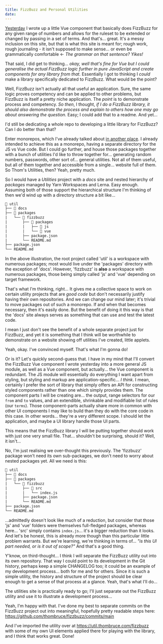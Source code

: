 ```yaml
---
title: FizzBuzz and Personal Utilities
date:
---
```


[Yesterday](/blog/fizzbuzz) I wrote up a little Vue component that basically does FizzBuzz for any given range of numbers and allows for the ruleset to be extended or changed by passing in a set of terms. And that's... great. It's a messy inclusion on this site, but that is what this site is meant for; rough work, rough journaling - it isn't supposed to make sense... or even be grammatically comfortable <- _The grammar on that sentence? Yikes!_

That said, I did get to thinking... _okay, well that's fine for Vue but I could generalise the actual FizzBuzz logic further in pure JavaScript and create components for any library from that._ Essentially I got to thinking I _could_ make a library specifically dedicated to FizzBuzz. What would be the point?

Well, FizzBuzz isn't actually all that useful an application. Sure, the same logic proves competency and can be applied to other problems, but FizzBuzz is itself a pretty niche application. The _point_ is to demonstrate process and competency. _So then_, I thought, _if I do a FizzBuzz library, it should also demonstrate the process and explain to others how one may go about answering the question._ Easy; I could add that to a readme. And yet...

I'd still be dedicating a whole repo to developing a little library for FizzBuzz? Can I do better than that?

Enter monorepos, which I've already talked about [in another place](https://code.thombruce.com/). I already intended to achieve this as a monorepo, having a separate directory for the JS vs Vue code. But I could go further, and house those packages together with a bunch of utilities I'd like to throw together for... generating random numbers, passwords, other sort of... general utilities. Not all of them useful, but all of them together and accessible from a single... website full of them. So Thom's Utilities, then? Yeah, pretty much.

So I would have a _Utilities_ project with a _docs_ site and nested hierarchy of _packages_ managed by Yarn Workspaces and Lerna. Easy enough. Assuming both of those support the hierarchical structure I'm thinking of then we'd wind up with a directory structure a bit like...

```txt
📂 util
├── 📁 docs
├── 📂 packages
|   └── 📂 fizzbuzz
|       ├── 📂 packages
|       |   ├── 📁 js
|       |   └── 📁 vue
|       ├── package.json
|       └── README.md
├── package.json
└── README.md
```

In the above illustration, the root project called 'util' is a workspace with numerous packages; most would live under the 'packages' directory with the exception of 'docs'. However, 'fizzbuzz' is **also** a workspace with numerous packages, those being simply called 'js' and 'vue' depending on target framework.

That's what I'm thinking, right... It gives me a collective space to work on certain utility projects that are _good code_ but don't necessarily justify having their own repositories. And we can change our mind later; it's trivial to move packages out of such a monorepo. If and when that becomes necessary, then it's easily done. But the benefit of doing it this way is that the 'docs' site always serves as something that can use and test the latest code.

I mean I just don't see the benefit of a whole separate project just for FizzBuzz, and yet it is something that I think will be worthwhile to demonstrate on a website showing off utilities I've created, little applets.

Yeah, okay. I've convinced myself. That's what I'm gonna do!

Or is it? Let's quickly second-guess that. I have in my mind that I'll convert the FizzBuzz Vue component I wrote yesterday into a more general JS module, as well as a Vue component, but actually... the Vue component is redundant. The JS module will essentially do everything I want apart from styling, but styling and markup are application-specific... _I think_. I mean, certainly I prefer the sort of library that simply offers an API for constructing styled components rather than one which simply provides them. The component parts I will be creating are... the output, range selectors for our `from` and `to` values, and an extendible, shrinkable and modifiable list of rules (our `terms`). Those component-parts actually share more in common with other UI components I may like to build than they do with the core code in this case. In other words... they're a very different scope. I should let the application, and maybe a UI library handle those UI parts.

This means that the FizzBuzz library I will be putting together should work with just one very small file. That... shouldn't be surprising, should it? Well, it isn't...

No, I'm just realising we over-thought this previously. The 'fizzbuzz' package won't need its own sub-packages, we don't need to worry about nested packages yet. All we need is this:

```txt
📂 util
├── 📁 docs
├── 📂 packages
|   └── 📂 fizzbuzz
|       ├── 📂 src
|       |   └── index.js
|       ├── package.json
|       └── README.md
├── package.json
└── README.md
```

...admittedly doesn't look like much of a reduction, but consider that those 'js' and 'vue' folders were themselves full-fledged packages, whereas here... 'src' simply contains `index.js`... it's a bigger reduction than it looks. And let's be honest, this is already more though than this particular little problem warrants. But we're learning, we're thinking in terms of... _"is this UI part needed, or is it out of scope?"_ And that's a good thing.

Y'know, on third-thought... I think I will separate the FizzBuzz utility out into its own repository. That way I could point to its development in the Git history, perhaps keep a simple CHANGELOG too; it could be an example of my development process... both for me and for others. Since it is such a simple utility, the history and structure of the project should be clear enough to get a sense of that process at a glance. Yeah, that's what I'll do...

The utilities site is practically ready to go; I'll just separate out the FizzBuzz utility and use it to illustrate a development process...

Yeah, I'm happy with that. I've done my best to separate commits on the FizzBuzz project out into meaningful, hopefully pretty readable steps here: https://github.com/thombruce/fizzbuzz/commits/main

And I've imported the utility over at https://util.thombruce.com/fizzbuzz with some of my own UI elements applied there for playing with the library, and I think that works great. Done!